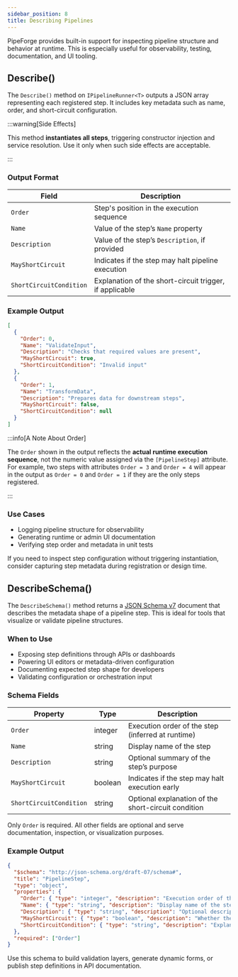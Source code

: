 ```yaml
---
sidebar_position: 8
title: Describing Pipelines
---
```


PipeForge provides built-in support for inspecting pipeline structure and behavior at runtime. This is especially useful for observability, testing, documentation, and UI tooling.

## Describe()

The `Describe()` method on `IPipelineRunner<T>` outputs a JSON array representing each registered step. It includes key metadata such as name, order, and short-circuit configuration.

:::warning[Side Effects]

This method **instantiates all steps**, triggering constructor injection and service resolution. Use it only when such side effects are acceptable.

:::

### Output Format

| Field                   | Description                                             |
| ----------------------- | ------------------------------------------------------- |
| `Order`                 | Step's position in the execution sequence               |
| `Name`                  | Value of the step’s `Name` property                     |
| `Description`           | Value of the step’s `Description`, if provided          |
| `MayShortCircuit`       | Indicates if the step may halt pipeline execution       |
| `ShortCircuitCondition` | Explanation of the short-circuit trigger, if applicable |

### Example Output

```json
[
  {
    "Order": 0,
    "Name": "ValidateInput",
    "Description": "Checks that required values are present",
    "MayShortCircuit": true,
    "ShortCircuitCondition": "Invalid input"
  },
  {
    "Order": 1,
    "Name": "TransformData",
    "Description": "Prepares data for downstream steps",
    "MayShortCircuit": false,
    "ShortCircuitCondition": null
  }
]
```

:::info[A Note About Order]

The `Order` shown in the output reflects the **actual runtime execution sequence**, not the numeric value assigned via the `[PipelineStep]` attribute. For example, two steps with attributes `Order = 3` and `Order = 4` will appear in the output as `Order = 0` and `Order = 1` if they are the only steps registered.

:::

### Use Cases

* Logging pipeline structure for observability
* Generating runtime or admin UI documentation
* Verifying step order and metadata in unit tests

If you need to inspect step configuration without triggering instantiation, consider capturing step metadata during registration or design time.

## DescribeSchema()

The `DescribeSchema()` method returns a [JSON Schema v7](https://json-schema.org/specification.html) document that describes the metadata shape of a pipeline step. This is ideal for tools that visualize or validate pipeline structures.

### When to Use

* Exposing step definitions through APIs or dashboards
* Powering UI editors or metadata-driven configuration
* Documenting expected step shape for developers
* Validating configuration or orchestration input

### Schema Fields

| Property                | Type    | Description                                         |
| ----------------------- | ------- | --------------------------------------------------- |
| `Order`                 | integer | Execution order of the step (inferred at runtime)   |
| `Name`                  | string  | Display name of the step                            |
| `Description`           | string  | Optional summary of the step’s purpose              |
| `MayShortCircuit`       | boolean | Indicates if the step may halt execution early      |
| `ShortCircuitCondition` | string  | Optional explanation of the short-circuit condition |

Only `Order` is required. All other fields are optional and serve documentation, inspection, or visualization purposes.

### Example Output

```json
{
  "$schema": "http://json-schema.org/draft-07/schema#",
  "title": "PipelineStep",
  "type": "object",
  "properties": {
    "Order": { "type": "integer", "description": "Execution order of the step (inferred)" },
    "Name": { "type": "string", "description": "Display name of the step" },
    "Description": { "type": "string", "description": "Optional description of the step" },
    "MayShortCircuit": { "type": "boolean", "description": "Whether the step may halt pipeline execution early" },
    "ShortCircuitCondition": { "type": "string", "description": "Explanation of the short-circuit condition, if any" }
  },
  "required": ["Order"]
}
```

Use this schema to build validation layers, generate dynamic forms, or publish step definitions in API documentation.
